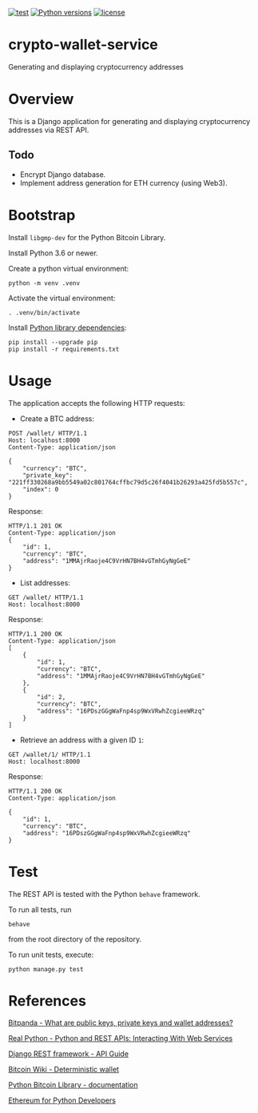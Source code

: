 [![test](https://github.com/matez0/crypto-wallet-service/actions/workflows/test.yml/badge.svg)](https://github.com/matez0/crypto-wallet-service/actions)
[![Python versions](https://img.shields.io/badge/python-3.7_%7C_3.11-blue.svg)](https://www.python.org/downloads/)
[![license](https://img.shields.io/badge/License-MIT-blue.svg)](https://opensource.org/licenses/MIT)

# crypto-wallet-service

Generating and displaying cryptocurrency addresses

# Overview

This is a Django application for generating and displaying cryptocurrency addresses via REST API.


## Todo

- Encrypt Django database.
- Implement address generation for ETH currency (using Web3).


# Bootstrap

Install `libgmp-dev` for the Python Bitcoin Library.

Install Python 3.6 or newer.

Create a python virtual environment:
```
python -m venv .venv
```

Activate the virtual environment:
```
. .venv/bin/activate
```

Install [Python library dependencies](requirements.txt):
```
pip install --upgrade pip
pip install -r requirements.txt
```


# Usage

The application accepts the following HTTP requests:

- Create a BTC address:
```http
POST /wallet/ HTTP/1.1
Host: localhost:8000
Content-Type: application/json

{
    "currency": "BTC",
    "private_key": "221ff330268a9bb5549a02c801764cffbc79d5c26f4041b26293a425fd5b557c",
    "index": 0
}
```
Response:
```http
HTTP/1.1 201 OK
Content-Type: application/json
{
    "id": 1,
    "currency": "BTC",
    "address": "1MMAjrRaoje4C9VrHN7BH4vGTmhGyNgGeE"
}
```

- List addresses:
```http
GET /wallet/ HTTP/1.1
Host: localhost:8000
```
Response:
```http
HTTP/1.1 200 OK
Content-Type: application/json
[
    {
        "id": 1,
        "currency": "BTC",
        "address": "1MMAjrRaoje4C9VrHN7BH4vGTmhGyNgGeE"
    },
    {
        "id": 2,
        "currency": "BTC",
        "address": "16PDszGGgWaFnp4sp9WxVRwhZcgieeWRzq"
    }
]
```

- Retrieve an address with a given ID `1`:
```http
GET /wallet/1/ HTTP/1.1
Host: localhost:8000
```
Response:
```http
HTTP/1.1 200 OK
Content-Type: application/json

{
    "id": 1,
    "currency": "BTC",
    "address": "16PDszGGgWaFnp4sp9WxVRwhZcgieeWRzq"
}
```


# Test

The REST API is tested with the Python `behave` framework.

To run all tests, run
```
behave
```
from the root directory of the repository.

To run unit tests, execute:
```
python manage.py test
```


# References

[Bitpanda - What are public keys, private keys and wallet addresses?](https://www.bitpanda.com/academy/en/lessons/what-are-public-keys-private-keys-and-wallet-addresses/)

[Real Python - Python and REST APIs: Interacting With Web Services](https://realpython.com/api-integration-in-python)

[Django REST framework - API Guide](https://www.django-rest-framework.org/)

[Bitcoin Wiki - Deterministic wallet](https://en.bitcoin.it/wiki/Deterministic_wallet)

[Python Bitcoin Library - documentation](https://bitcoinlib.readthedocs.io/en/latest/)

[Ethereum for Python Developers](https://ethereum.org/en/developers/docs/programming-languages/python/)
